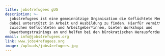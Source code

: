 ```yaml
---
title: jobs4refugees gUG
description: >-
  jobs4refugees ist eine gemeinnützige Organisation die Geflüchtete Menschen
  dabei unterstützt in Arbeit und Ausbildung zu finden. Hierfür vermitteln wir
  zwischen Geflüchteten und Arbeitgeber*innen, bieten Workshops und
  Bewerbungstrainings an und helfen bei den bürokratischen Herausforderungen.  
email: info@jobs4refugees.org
link: www.jobs4refugees.org
image: /uploads/jobs4refugees.jpg
---
```



